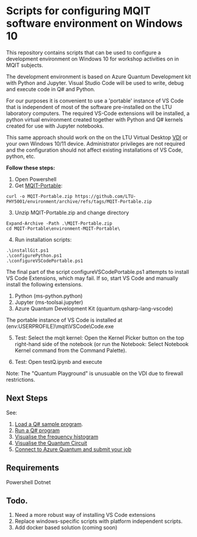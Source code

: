 # Scripts for configuring MQIT software environment on Windows 10

This repository contains scripts that can be used to configure a development environment on Windows 10 for workshop activities on in MQIT subjects. 

The development environment is based on Azure Quantum Development kit with Python and Jupyter.  Visual Studio Code will be used to write, debug and execute code in Q# and Python. 

For our purposes it is convenient to use a 'portable' instance of VS Code that is independent of most of the software pre-installed on the LTU laboratory computers. The required VS-Code extensions will be installed, a python virtual environment created together with Python and Q# kernels created for use with Jupyter notebooks.  

 This same approach  should work on the on the LTU Virtual Desktop [VDI](https://www.latrobe.edu.au/students/support/it/teaching/myapps) or your own Windows 10/11 device.  Administrator privileges are not required and the configuration should not affect existing installations of VS Code, python, etc.  


**Follow these steps:**

1. Open Powershell
2. Get [MQIT-Portable](https://github.com/LTU-PHY5001/environment/archive/refs/tags/MQIT-Portable.zip):

```
curl -o MQIT-Portable.zip https://github.com/LTU-PHY5001/environment/archive/refs/tags/MQIT-Portable.zip
```

3. Unzip MQIT-Portable.zip and change directory

```
Expand-Archive -Path .\MQIT-Portable.zip
cd MQIT-Portable\environment-MQIT-Portable\
```

4. Run installation scripts:

```
.\installGit.ps1
.\configurePython.ps1
.\configureVSCodePortable.ps1
```

The final part of the script configureVSCodePortable.ps1 attempts to install VS Code Extensions, which may fail.  If so, start VS Code and manually install the following extensions.
1. Python (ms-python.python)
2. Jupyter (ms-toolsai.jupyter)
3. Azure Quantum Development Kit (quantum.qsharp-lang-vscode)

The portable instance of VS Code is installed at $($env:USERPROFILE)\mqit\VSCode\Code.exe

5.  Test:
    Select the mqit kernel: Open the Kernel Picker button on the top right-hand side of the notebook (or run the Notebook: Select Notebook Kernel command from the Command Palette).

6. Test: Open testQ.ipynb and execute

Note: The "Quantum Playground" is unusuable on the VDI due to firewall restrictions.

## Next Steps

See:
1. [Load a Q# sample program](https://learn.microsoft.com/en-us/azure/quantum/how-to-submit-jobs?tabs=tabid-python&pivots=ide-qsharp#load-a-q-sample-program).
2. [Run a Q# program](https://learn.microsoft.com/en-us/azure/quantum/how-to-submit-jobs?tabs=tabid-python&pivots=ide-qsharp#run-a-q-program)
3. [Visualise the frequency histogram](https://learn.microsoft.com/en-us/azure/quantum/how-to-submit-jobs?tabs=tabid-python&pivots=ide-qsharp#visualize-the-frequency-histogram)
4. [Visualise the Quantum Circuit](https://learn.microsoft.com/en-us/azure/quantum/how-to-submit-jobs?tabs=tabid-python&pivots=ide-qsharp#visualize-the-quantum-circuit)
4. [Connect to Azure Quantum and submit your job](https://learn.microsoft.com/en-us/azure/quantum/how-to-submit-jobs?tabs=tabid-python&pivots=ide-qsharp#connect-to-azure-quantum-and-submit-your-job)

## Requirements

Powershell
Dotnet

## Todo.

1. Need a more robust way of installing VS Code extensions
2. Replace windows-specific scripts with platform independent scripts. 
3. Add docker based solution (coming soon)